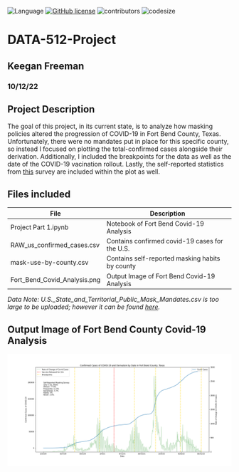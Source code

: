 ![Language](https://img.shields.io/badge/language-python-blue.svg)
[![GitHub license](https://img.shields.io/github/license/Naereen/StrapDown.js.svg)](https://github.com/kafreeman22/DATA-512-Project_1/blob/main/LICENSE)
![contributors](https://img.shields.io/github/contributors/kafreeman22/DATA-512-Project.svg) 
![codesize](https://img.shields.io/github/languages/code-size/kafreeman22/DATA-512-Project.svg) 

# DATA-512-Project
## Keegan Freeman
### 10/12/22

## Project Description
The goal of this project, in its current state, is to analyze how masking policies altered the progression of COVID-19 in Fort Bend County, Texas. Unfortunately, there were no mandates put in place for this specific county, so instead I focused on plotting the total-confirmed cases alongside their derivation. Additionally, I included the breakpoints for the data as well as the date of the COVID-19 vacination rollout. Lastly, the self-reported statistics from [this](https://github.com/nytimes/covid-19-data/tree/master/mask-use) survey are included within the plot as well.

## Files included
| File                                 | Description                                     |
| ------------------------------------ | ----------------------------------------------- |
| Project Part 1.ipynb                 | Notebook of Fort Bend Covid-19 Analysis         |
| RAW_us_confirmed_cases.csv           | Contains confirmed covid-19 cases for the U.S.  |
| mask-use-by-county.csv               | Contains self-reported masking habits by county |
| Fort_Bend_Covid_Analysis.png         | Output Image of Fort Bend Covid-19 Analysis     |

*Data Note: U.S._State_and_Territorial_Public_Mask_Mandates.csv is too large to be uploaded; however it can be found [here](https://data.cdc.gov/Policy-Surveillance/U-S-State-and-Territorial-Public-Mask-Mandates-Fro/62d6-pm5i).*

## Output Image of Fort Bend County Covid-19 Analysis
![Viz](Fort_Bend_Covid_Analysis.png)
